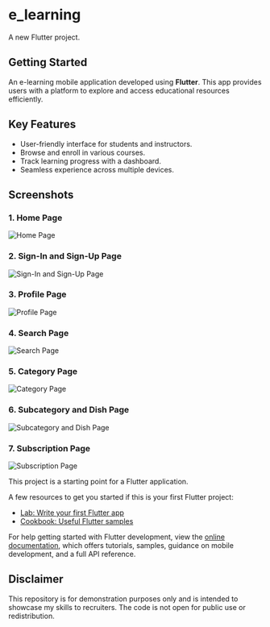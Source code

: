 # e_learning

A new Flutter project.

## Getting Started

An e-learning mobile application developed using **Flutter**. This app provides users with a platform to explore and access educational resources efficiently. 

## Key Features
- User-friendly interface for students and instructors.
- Browse and enroll in various courses.
- Track learning progress with a dashboard.
- Seamless experience across multiple devices.

## Screenshots

### 1. Home Page
![Home Page](Homepage.png)

### 2. Sign-In and Sign-Up Page
![Sign-In and Sign-Up Page](Sign-In%20and%20Up%20page.png)

### 3. Profile Page
![Profile Page](Profile%20page.png)

### 4. Search Page
![Search Page](Search%20page.jpg)

### 5. Category Page
![Category Page](Category%20page.png)

### 6. Subcategory and Dish Page
![Subcategory and Dish Page](Subcategory%20%26%20Dish%20page.png)

### 7. Subscription Page
![Subscription Page](Subscription%20page.png)


This project is a starting point for a Flutter application.

A few resources to get you started if this is your first Flutter project:

- [Lab: Write your first Flutter app](https://docs.flutter.dev/get-started/codelab)
- [Cookbook: Useful Flutter samples](https://docs.flutter.dev/cookbook)

For help getting started with Flutter development, view the
[online documentation](https://docs.flutter.dev/), which offers tutorials,
samples, guidance on mobile development, and a full API reference.

## Disclaimer
This repository is for demonstration purposes only and is intended to showcase my skills to recruiters. The code is not open for public use or redistribution.
